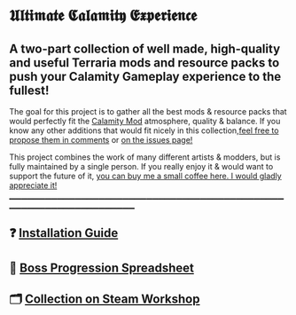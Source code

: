 # 𝖀𝖑𝖙𝖎𝖒𝖆𝖙𝖊 𝕮𝖆𝖑𝖆𝖒𝖎𝖙𝖞 𝕰𝖝𝖕𝖊𝖗𝖎𝖊𝖓𝖈𝖊
## A two-part collection of well made, high-quality and useful Terraria mods and resource packs to push your Calamity Gameplay experience to the fullest!

The goal for this project is to gather all the best mods & resource packs that would perfectly fit the [Calamity Mod](https://steamcommunity.com/sharedfiles/filedetails/?id=2824688072) atmosphere, quality & balance. If you know any other additions that would fit nicely in this collection,[feel free to propose them in comments](https://steamcommunity.com/sharedfiles/filedetails/comments/2825496921) or [on the issues page!](https://github.com/KondiU/Ultimate-Calamity-Mod-Experience/issues)

This project combines the work of many different artists & modders, but is fully maintained by a single person. If you really enjoy it & would want to support the future of it, [you can buy me a small coffee here. I would gladly appreciate it!](https://ko-fi.com/kondiu)
▁▁▁▁▁▁▁▁▁▁▁▁▁▁▁▁▁▁▁▁▁▁▁▁▁▁▁▁▁▁▁▁▁▁▁▁▁▁▁▁▁▁▁▁▁▁▁▁▁▁▁▁▁▁▁▁▁▁▁▁▁▁▁▁▁▁▁

## ❓ [Installation Guide](https://github.com/KondiU/Ultimate-Calamity-Mod-Experience/wiki/Installation-Guide)

## 📜 [Boss Progression Spreadsheet](https://docs.google.com/spreadsheets/d/1YuVUtaSnLXjoD1zJnyISpMIDlNq0qy_p1oJt6TH4h8o/edit?usp=sharing)

## 🗂 [Collection on Steam Workshop](https://steamcommunity.com/sharedfiles/filedetails/?id=2825469169)
